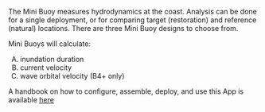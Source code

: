 <style type="text/css">
    ol { list-style-type: upper-alpha; }
</style>

The Mini Buoy measures hydrodynamics at the coast. Analysis can be done for a single deployment, or for comparing target (restoration) and reference (natural) locations. There are three Mini Buoy designs to choose from.

Mini Buoys will calculate:

<ol type="a">
  <li>inundation duration</li>
  <li>current velocity</li>
  <li>wave orbital velocity (B4+ only)</li>
</ol>

A handbook on how to configure, assemble, deploy, and use this App is available [here](https://gla-my.sharepoint.com/:w:/r/personal/cai_ladd_glasgow_ac_uk/_layouts/15/Doc.aspx?sourcedoc=%7B09AA4A54-F380-408A-8D41-585D5BCAA018%7D&file=MiniBuoyHandbook.docx&action=default&mobileredirect=true)

